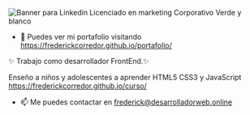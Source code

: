 ![Banner para Linkedin Licenciado en marketing Corporativo Verde y blanco](https://github.com/frederickcorredor/frederickcorredor/assets/144303183/3bda8c83-8abb-49a2-bd15-f995a8ffdce6)

- 👀 Puedes ver mi portafolio visitando 
https://frederickcorredor.github.io/portafolio/

✨ Trabajo como desarrollador FrontEnd.✨

Enseño a niños y adolescentes a aprender HTML5 CSS3 y JavaScript
https://frederickcorredor.github.io/curso/
  
- 📫 Me puedes contactar en
frederick@desarrolladorweb.online
<!---
frederickcorredor/frederickcorredor is a ✨ special ✨ repository because its `README.md` (this file) appears on your GitHub profile.
You can click the Preview link to take a look at your changes.
--->

